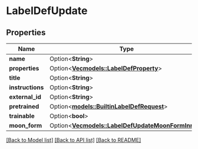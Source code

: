 # LabelDefUpdate

## Properties

Name | Type | Description | Notes
------------ | ------------- | ------------- | -------------
**name** | Option<**String**> |  | [optional]
**properties** | Option<[**Vec<models::LabelDefProperty>**](LabelDefProperty.md)> |  | [optional]
**title** | Option<**String**> |  | [optional]
**instructions** | Option<**String**> |  | [optional]
**external_id** | Option<**String**> |  | [optional]
**pretrained** | Option<[**models::BuiltinLabelDefRequest**](BuiltinLabelDefRequest.md)> |  | [optional]
**trainable** | Option<**bool**> |  | [optional]
**moon_form** | Option<[**Vec<models::LabelDefUpdateMoonFormInner>**](LabelDefUpdate_moon_form_inner.md)> |  | [optional]

[[Back to Model list]](../README.md#documentation-for-models) [[Back to API list]](../README.md#documentation-for-api-endpoints) [[Back to README]](../README.md)


